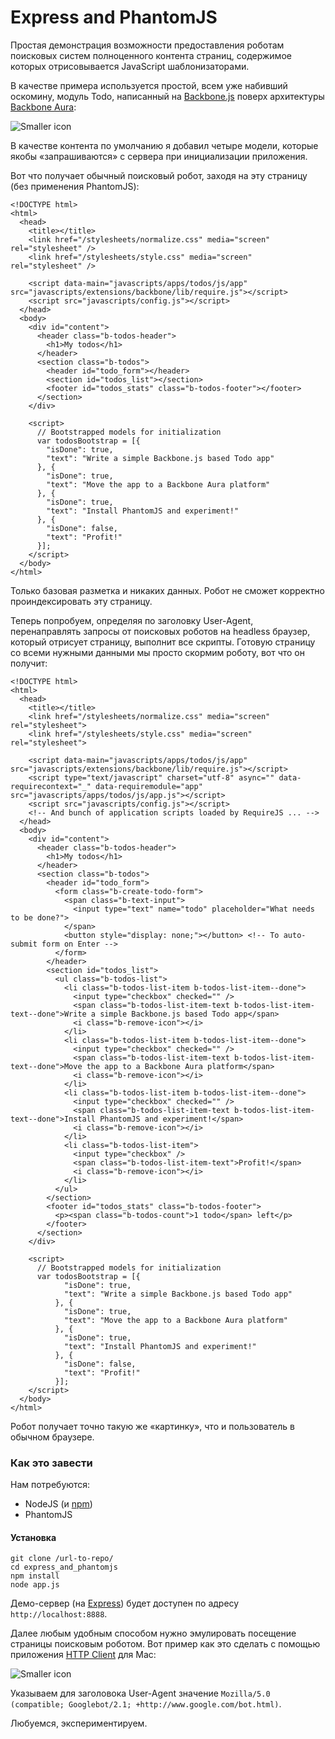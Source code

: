 # Express and PhantomJS

Простая демонстрация возможности предоставления роботам поисковых систем полноценного контента страниц, содержимое которых отрисовывается JavaScript шаблонизаторами.

В качестве примера используется простой, всем уже набивший оскомину, модуль Todo, написанный на [Backbone.js](http://backbonejs.org/) поверх архитектуры [Backbone Aura](https://github.com/addyosmani/backbone-aura]):

![Smaller icon](http://i.imgur.com/r667P.png "Page screenshot.")

В качестве контента по умолчанию я добавил четыре модели, которые якобы «запрашиваются» с сервера при инициализации приложения.

Вот что получает обычный поисковый робот, заходя на эту страницу (без применения PhantomJS):

	<!DOCTYPE html>
	<html>
	  <head>
	    <title></title>
	    <link href="/stylesheets/normalize.css" media="screen" rel="stylesheet" />
	    <link href="/stylesheets/style.css" media="screen" rel="stylesheet" />
	
	    <script data-main="javascripts/apps/todos/js/app" src="javascripts/extensions/backbone/lib/require.js"></script>
	    <script src="javascripts/config.js"></script>
	  </head>
	  <body>
	    <div id="content">
		  <header class="b-todos-header">
		    <h1>My todos</h1>
		  </header>
		  <section class="b-todos">
		    <header id="todo_form"></header>
		    <section id="todos_list"></section>
		    <footer id="todos_stats" class="b-todos-footer"></footer>
		  </section>
		</div>

		<script>
		  // Bootstrapped models for initialization
		  var todosBootstrap = [{
	        "isDone": true,
	        "text": "Write a simple Backbone.js based Todo app"
	      }, {
	        "isDone": true,
	        "text": "Move the app to a Backbone Aura platform"
	      }, {
	        "isDone": true,
	        "text": "Install PhantomJS and experiment!"
	      }, {
	        "isDone": false,
	        "text": "Profit!"
	      }];
		</script>
	  </body>
	</html>

Только базовая разметка и никаких данных. Робот не сможет корректно проиндексировать эту страницу.

Теперь попробуем, определяя по заголовку User-Agent, перенаправлять запросы от поисковых роботов на headless браузер, который отрисует страницу, выполнит все скрипты. Готовую страницу со всеми нужными данными мы просто скормим роботу, вот что он получит:

	<!DOCTYPE html>
	<html>
	  <head>
	    <title></title>
	    <link href="/stylesheets/normalize.css" media="screen" rel="stylesheet">
	    <link href="/stylesheets/style.css" media="screen" rel="stylesheet">

	    <script data-main="javascripts/apps/todos/js/app" src="javascripts/extensions/backbone/lib/require.js"></script>
	    <script type="text/javascript" charset="utf-8" async="" data-requirecontext="_" data-requiremodule="app" src="javascripts/apps/todos/js/app.js"></script>
	    <script src="javascripts/config.js"></script>
	    <!-- And bunch of application scripts loaded by RequireJS ... -->
	  </head>
	  <body>
	    <div id="content">
	      <header class="b-todos-header">
	        <h1>My todos</h1>
	      </header>
	      <section class="b-todos">
	        <header id="todo_form">
	          <form class="b-create-todo-form">
	            <span class="b-text-input">
	              <input type="text" name="todo" placeholder="What needs to be done?">
	            </span>
	            <button style="display: none;"></button> <!-- To auto-submit form on Enter -->
	          </form>
	        </header>
	        <section id="todos_list">
	          <ul class="b-todos-list">
	            <li class="b-todos-list-item b-todos-list-item--done">
	              <input type="checkbox" checked="" />
	              <span class="b-todos-list-item-text b-todos-list-item-text--done">Write a simple Backbone.js based Todo app</span>
	              <i class="b-remove-icon"></i>
	            </li>
	            <li class="b-todos-list-item b-todos-list-item--done">
	              <input type="checkbox" checked="" />
	              <span class="b-todos-list-item-text b-todos-list-item-text--done">Move the app to a Backbone Aura platform</span>
	              <i class="b-remove-icon"></i>
	            </li>
	            <li class="b-todos-list-item b-todos-list-item--done">
	              <input type="checkbox" checked="" />
	              <span class="b-todos-list-item-text b-todos-list-item-text--done">Install PhantomJS and experiment!</span>
	              <i class="b-remove-icon"></i>
	            </li>
	            <li class="b-todos-list-item">
	              <input type="checkbox" />
	              <span class="b-todos-list-item-text">Profit!</span>
	              <i class="b-remove-icon"></i>
	            </li>
	          </ul>
	        </section>
	        <footer id="todos_stats" class="b-todos-footer">
	          <p><span class="b-todos-count">1 todo</span> left</p>
	        </footer>
	      </section>
	    </div>

	    <script>
	      // Bootstrapped models for initialization
	      var todosBootstrap = [{
	            "isDone": true,
	            "text": "Write a simple Backbone.js based Todo app"
	          }, {
	            "isDone": true,
	            "text": "Move the app to a Backbone Aura platform"
	          }, {
	            "isDone": true,
	            "text": "Install PhantomJS and experiment!"
	          }, {
	            "isDone": false,
	            "text": "Profit!"
	          }];
	    </script>
	  </body>
	</html>

Робот получает точно такую же «картинку», что и пользователь в обычном браузере.

### Как это завести

Нам потребуются:

* NodeJS (и [npm](https://github.com/isaacs/npm)) 
* PhantomJS

#### Установка

```
git clone /url-to-repo/
cd express_and_phantomjs
npm install
node app.js
```

Демо-сервер (на [Express](http://expressjs.com/)) будет доступен по адресу `http://localhost:8888`.

Далее любым удобным способом нужно эмулировать посещение страницы поисковым роботом. Вот пример как это сделать с помощью приложения [HTTP Client](http://ditchnet.org/httpclient/) для Mac:

![Smaller icon](http://imgur.com/y7EPF.png "Response screenshot.")

Указываем для заголовока User-Agent значение `Mozilla/5.0 (compatible; Googlebot/2.1; +http://www.google.com/bot.html)`.

Любуемся, экспериментируем.